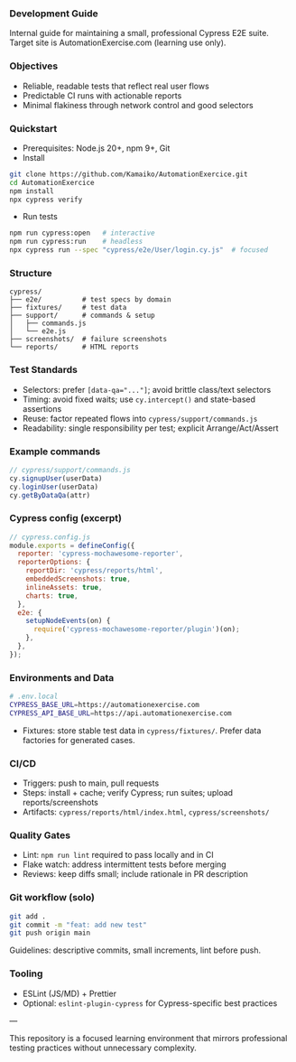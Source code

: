 ### Development Guide

Internal guide for maintaining a small, professional Cypress E2E suite. Target site is AutomationExercise.com (learning use only).

### Objectives
- Reliable, readable tests that reflect real user flows
- Predictable CI runs with actionable reports
- Minimal flakiness through network control and good selectors

### Quickstart
- Prerequisites: Node.js 20+, npm 9+, Git
- Install
```bash
git clone https://github.com/Kamaiko/AutomationExercice.git
cd AutomationExercice
npm install
npx cypress verify
```
- Run tests
```bash
npm run cypress:open   # interactive
npm run cypress:run    # headless
npx cypress run --spec "cypress/e2e/User/login.cy.js"  # focused
```

### Structure
```text
cypress/
├── e2e/          # test specs by domain
├── fixtures/     # test data
├── support/      # commands & setup
│   ├── commands.js
│   └── e2e.js
├── screenshots/  # failure screenshots
└── reports/      # HTML reports
```

### Test Standards
- Selectors: prefer `[data-qa="..."]`; avoid brittle class/text selectors
- Timing: avoid fixed waits; use `cy.intercept()` and state-based assertions
- Reuse: factor repeated flows into `cypress/support/commands.js`
- Readability: single responsibility per test; explicit Arrange/Act/Assert

### Example commands
```javascript
// cypress/support/commands.js
cy.signupUser(userData)
cy.loginUser(userData)
cy.getByDataQa(attr)
```

### Cypress config (excerpt)
```javascript
// cypress.config.js
module.exports = defineConfig({
  reporter: 'cypress-mochawesome-reporter',
  reporterOptions: {
    reportDir: 'cypress/reports/html',
    embeddedScreenshots: true,
    inlineAssets: true,
    charts: true,
  },
  e2e: {
    setupNodeEvents(on) {
      require('cypress-mochawesome-reporter/plugin')(on);
    },
  },
});
```

### Environments and Data
```bash
# .env.local
CYPRESS_BASE_URL=https://automationexercise.com
CYPRESS_API_BASE_URL=https://api.automationexercise.com
```
- Fixtures: store stable test data in `cypress/fixtures/`. Prefer data factories for generated cases.

### CI/CD
- Triggers: push to main, pull requests
- Steps: install + cache; verify Cypress; run suites; upload reports/screenshots
- Artifacts: `cypress/reports/html/index.html`, `cypress/screenshots/`

### Quality Gates
- Lint: `npm run lint` required to pass locally and in CI
- Flake watch: address intermittent tests before merging
- Reviews: keep diffs small; include rationale in PR description

### Git workflow (solo)
```bash
git add .
git commit -m "feat: add new test"
git push origin main
```

Guidelines: descriptive commits, small increments, lint before push.

### Tooling
- ESLint (JS/MD) + Prettier
- Optional: `eslint-plugin-cypress` for Cypress-specific best practices

—

This repository is a focused learning environment that mirrors professional testing practices without unnecessary complexity.
